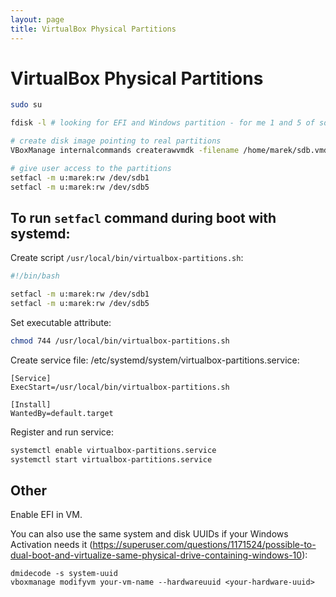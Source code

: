 ```yaml
---
layout: page
title: VirtualBox Physical Partitions
---
```


# VirtualBox Physical Partitions

```bash
sudo su

fdisk -l # looking for EFI and Windows partition - for me 1 and 5 of sdb 

# create disk image pointing to real partitions
VBoxManage internalcommands createrawvmdk -filename /home/marek/sdb.vmdk -rawdisk /dev/sdb -partitions 1,5 -relative

# give user access to the partitions
setfacl -m u:marek:rw /dev/sdb1
setfacl -m u:marek:rw /dev/sdb5
```

## To run `setfacl` command during boot with systemd:

Create script `/usr/local/bin/virtualbox-partitions.sh`:

```bash
#!/bin/bash

setfacl -m u:marek:rw /dev/sdb1
setfacl -m u:marek:rw /dev/sdb5
```

Set executable attribute:

```bash
chmod 744 /usr/local/bin/virtualbox-partitions.sh
```

Create service file: /etc/systemd/system/virtualbox-partitions.service:

```systemd
[Service]
ExecStart=/usr/local/bin/virtualbox-partitions.sh

[Install]
WantedBy=default.target
```

Register and run service:

```bash
systemctl enable virtualbox-partitions.service
systemctl start virtualbox-partitions.service
```

## Other

Enable EFI in VM.

You can also use the same system and disk UUIDs if your Windows Activation needs it (https://superuser.com/questions/1171524/possible-to-dual-boot-and-virtualize-same-physical-drive-containing-windows-10):

```
dmidecode -s system-uuid
vboxmanage modifyvm your-vm-name --hardwareuuid <your-hardware-uuid>
```
